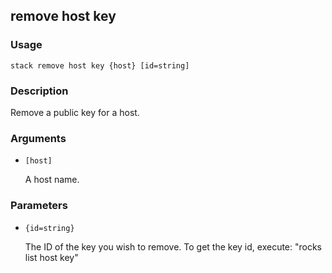## remove host key

### Usage

`stack remove host key {host} [id=string]`

### Description


Remove a public key for a host.



### Arguments

* `[host]`

   A host name.


### Parameters
* `{id=string}`

   The ID of the key you wish to remove. To get the key id, execute:
	"rocks list host key"


